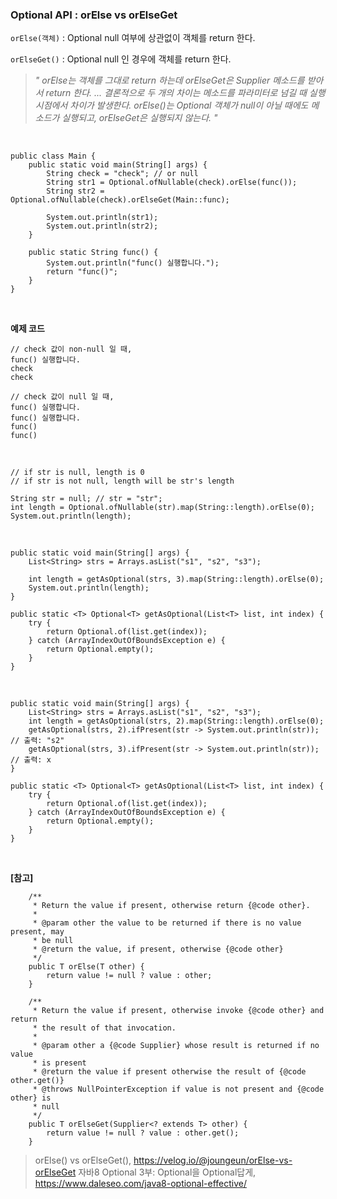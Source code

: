 ### Optional API : orElse vs orElseGet

`orElse(객체)` : Optional null 여부에 상관없이 객체를 return 한다.

`orElseGet()` : Optional null 인 경우에 객체를 return 한다.

> _" orElse는 객체를 그대로 return 하는데 orElseGet은 Supplier 메소드를 받아서 return 한다. ... 결론적으로 두 개의 차이는 메소드를 파라미터로 넘길 때 실행시점에서 차이가 발생한다. orElse()는 Optional 객체가 null이 아닐 때에도 메소드가 실행되고, orElseGet은 실행되지 않는다. "_

<br>

```
public class Main {
    public static void main(String[] args) {
        String check = "check"; // or null
        String str1 = Optional.ofNullable(check).orElse(func());
        String str2 = Optional.ofNullable(check).orElseGet(Main::func);

        System.out.println(str1);
        System.out.println(str2);
    }

    public static String func() {
        System.out.println("func() 실행합니다.");
        return "func()";
    }
}
```

<br>

**예제 코드**

```
// check 값이 non-null 일 때,
func() 실행합니다.
check
check

// check 값이 null 일 때,
func() 실행합니다.
func() 실행합니다.
func()
func()
```

<br>

```
// if str is null, length is 0
// if str is not null, length will be str's length

String str = null; // str = "str";
int length = Optional.ofNullable(str).map(String::length).orElse(0);
System.out.println(length);
```

<br>

```
public static void main(String[] args) {
    List<String> strs = Arrays.asList("s1", "s2", "s3");

    int length = getAsOptional(strs, 3).map(String::length).orElse(0);
    System.out.println(length);
}

public static <T> Optional<T> getAsOptional(List<T> list, int index) {
    try {
        return Optional.of(list.get(index));
    } catch (ArrayIndexOutOfBoundsException e) {
        return Optional.empty();
    }
}
```

<br>

```
public static void main(String[] args) {
    List<String> strs = Arrays.asList("s1", "s2", "s3");
    int length = getAsOptional(strs, 2).map(String::length).orElse(0);
    getAsOptional(strs, 2).ifPresent(str -> System.out.println(str)); // 출력: "s2"
    getAsOptional(strs, 3).ifPresent(str -> System.out.println(str)); // 출력: x
}

public static <T> Optional<T> getAsOptional(List<T> list, int index) {
    try {
        return Optional.of(list.get(index));
    } catch (ArrayIndexOutOfBoundsException e) {
        return Optional.empty();
    }
}
```

<br>

**[참고]**

```
    /**
     * Return the value if present, otherwise return {@code other}.
     *
     * @param other the value to be returned if there is no value present, may
     * be null
     * @return the value, if present, otherwise {@code other}
     */
    public T orElse(T other) {
        return value != null ? value : other;
    }

    /**
     * Return the value if present, otherwise invoke {@code other} and return
     * the result of that invocation.
     *
     * @param other a {@code Supplier} whose result is returned if no value
     * is present
     * @return the value if present otherwise the result of {@code other.get()}
     * @throws NullPointerException if value is not present and {@code other} is
     * null
     */
    public T orElseGet(Supplier<? extends T> other) {
        return value != null ? value : other.get();
    }
```

> orElse() vs orElseGet(), https://velog.io/@joungeun/orElse-vs-orElseGet
> 자바8 Optional 3부: Optional을 Optional답게, https://www.daleseo.com/java8-optional-effective/